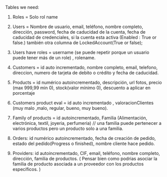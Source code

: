 
Tables we need:

1) Roles =  Solo rol name

2) Users =  Nombre de usuario, email, teléfono, nombre completo, dirección, password, fecha de caducidad de la cuenta, fecha de caducidad de credenciales, si la cuenta esta activa (Enabled : True or false.) también otra columna de LockedAccount(True or false);

3) Users have roles = username (se puede repetir porque un usuario puede tener más de un role) , rolename.

4) Customers = id auto incrementado, nombre completo, email, telefono, direccion, numero de tarjeta de debito o crédito y fecha de caducidad.

5)  Products = id numérico autoincrementado, descripción, url fotos, precio (max 999,99 min 0), stock(valor mínimo 0), descuento a aplicar en porcentaje

6) Customers product eval =  id auto incrementado , valoracionClientes (muy malo ,malo, regular, bueno, muy bueno).

7) Family of products = id autoincrementado, Familia (Alimentación, electrónica, textil, joyeria, perfumeria) // una familia puede pertenecer a  varios productos pero un producto solo a una familia.

8) Orders: id numérico autoincrementado,  fecha de creación de pedido, estado del pedido(Progress o finished), nombre cliente hace pedido.

9) Providers: id autoincrementado, CIF, email, teléfono, nombre completo, dirección, familia de productos. ( Pensar bien como podrias asociar la familia de producto asociada a un proveedor con los productos específicos. )